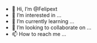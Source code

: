 - 👋 Hi, I’m @Felipext
- 👀 I’m interested in ...
- 🌱 I’m currently learning ...
- 💞️ I’m looking to collaborate on ...
- 📫 How to reach me ...

<!---
Felipext/Felipext is a ✨ special ✨ repository because its `README.md` (this file) appears on your GitHub profile.
You can click the Preview link to take a look at your changes.
--->
